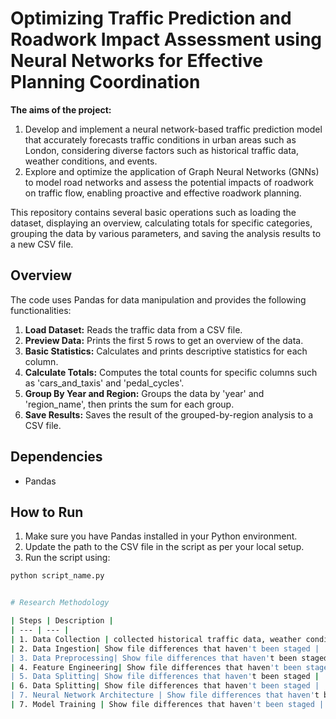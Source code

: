 # Optimizing Traffic Prediction and Roadwork Impact Assessment using Neural Networks for Effective Planning Coordination

**The aims of the project:**

1. Develop and implement a neural network-based traffic prediction model that accurately forecasts traffic conditions in urban areas such as London, considering diverse factors such as historical traffic data, weather conditions, and events.
2.	Explore and optimize the application of Graph Neural Networks (GNNs) to model road networks and assess the potential impacts of roadwork on traffic flow, enabling proactive and effective roadwork planning.


This repository contains several basic operations such as loading the dataset, displaying an overview, calculating totals for specific categories, grouping the data by various parameters, and saving the analysis results to a new CSV file.

## Overview

The code uses Pandas for data manipulation and provides the following functionalities:

1. **Load Dataset:** Reads the traffic data from a CSV file.
2. **Preview Data:** Prints the first 5 rows to get an overview of the data.
3. **Basic Statistics:** Calculates and prints descriptive statistics for each column.
4. **Calculate Totals:** Computes the total counts for specific columns such as 'cars_and_taxis' and 'pedal_cycles'.
5. **Group By Year and Region:** Groups the data by 'year' and 'region_name', then prints the sum for each group.
6. **Save Results:** Saves the result of the grouped-by-region analysis to a CSV file.

## Dependencies

- Pandas

## How to Run

1. Make sure you have Pandas installed in your Python environment.
2. Update the path to the CSV file in the script as per your local setup.
3. Run the script using:

```bash
python script_name.py


# Research Methodology

| Steps | Description |
| --- | --- |
| 1. Data Collection | collected historical traffic data, weather conditions, and event data capturing high-resolution traffic flow data, including vehicle count and speed, from traffic sensors and surveillance cameras |
| 2. Data Ingestion| Show file differences that haven't been staged |
| 3. Data Preprocessing| Show file differences that haven't been staged |
| 4. Feature Engineering| Show file differences that haven't been staged |
| 5. Data Splitting| Show file differences that haven't been staged |
| 6. Data Splitting| Show file differences that haven't been staged |
| 7. Neural Network Architecture | Show file differences that haven't been staged |
| 7. Model Training | Show file differences that haven't been staged |
